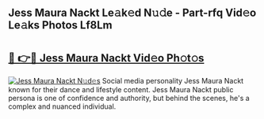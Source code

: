 ## Jess Maura Nackt Le𝚊k𝚎d N𝚞𝚍e - Part-rfq Vid𝚎o Le𝚊ks Photos Lf8Lm

# <h2><a href="http://fb75kd.evod.top/?m=Jess+Maura+Nackt">🔗 👉🔴 Jess Maura Nackt Vid𝚎o Ph𝚘t𝚘s</a></h2>

[![Jess Maura Nackt N𝚞d𝚎s](https://i.imgur.com/8V9OHl7.gif)](http://fb75kd.evod.top/?m=Jess+Maura+Nackt)
Social media personality Jess Maura Nackt known for their dance and lifestyle content. Jess Maura Nackt public persona is one of confidence and authority, but behind the scenes, he's a complex and nuanced individual. 
